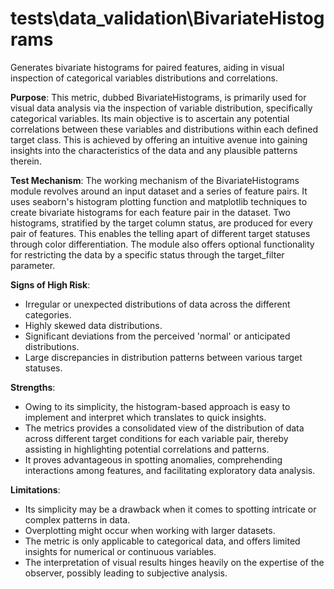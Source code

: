 # tests\data_validation\BivariateHistograms

Generates bivariate histograms for paired features, aiding in visual inspection of categorical variables
distributions and correlations.

**Purpose**: This metric, dubbed BivariateHistograms, is primarily used for visual data analysis via the inspection
of variable distribution, specifically categorical variables. Its main objective is to ascertain any potential
correlations between these variables and distributions within each defined target class. This is achieved by
offering an intuitive avenue into gaining insights into the characteristics of the data and any plausible patterns
therein.

**Test Mechanism**: The working mechanism of the BivariateHistograms module revolves around an input dataset and a
series of feature pairs. It uses seaborn's histogram plotting function and matplotlib techniques to create
bivariate histograms for each feature pair in the dataset. Two histograms, stratified by the target column status,
are produced for every pair of features. This enables the telling apart of different target statuses through color
differentiation. The module also offers optional functionality for restricting the data by a specific status
through the target_filter parameter.

**Signs of High Risk**:
- Irregular or unexpected distributions of data across the different categories.
- Highly skewed data distributions.
- Significant deviations from the perceived 'normal' or anticipated distributions.
- Large discrepancies in distribution patterns between various target statuses.

**Strengths**:
- Owing to its simplicity, the histogram-based approach is easy to implement and interpret which translates to
quick insights.
- The metrics provides a consolidated view of the distribution of data across different target conditions for each
variable pair, thereby assisting in highlighting potential correlations and patterns.
- It proves advantageous in spotting anomalies, comprehending interactions among features, and facilitating
exploratory data analysis.

**Limitations**:
- Its simplicity may be a drawback when it comes to spotting intricate or complex patterns in data.
- Overplotting might occur when working with larger datasets.
- The metric is only applicable to categorical data, and offers limited insights for numerical or continuous
variables.
- The interpretation of visual results hinges heavily on the expertise of the observer, possibly leading to
subjective analysis.
